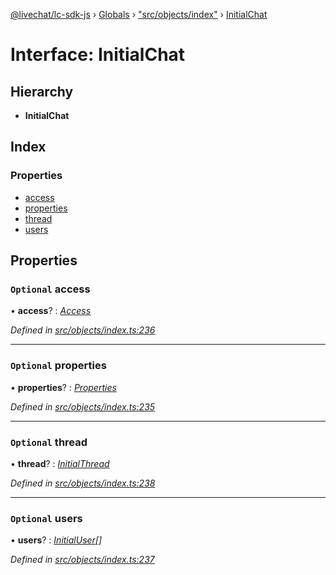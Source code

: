 [@livechat/lc-sdk-js](../README.md) › [Globals](../globals.md) › ["src/objects/index"](../modules/_src_objects_index_.md) › [InitialChat](_src_objects_index_.initialchat.md)

# Interface: InitialChat

## Hierarchy

* **InitialChat**

## Index

### Properties

* [access](_src_objects_index_.initialchat.md#optional-access)
* [properties](_src_objects_index_.initialchat.md#optional-properties)
* [thread](_src_objects_index_.initialchat.md#optional-thread)
* [users](_src_objects_index_.initialchat.md#optional-users)

## Properties

### `Optional` access

• **access**? : *[Access](_src_objects_index_.access.md)*

*Defined in [src/objects/index.ts:236](https://github.com/livechat/lc-sdk-js/blob/aff69b2/src/objects/index.ts#L236)*

___

### `Optional` properties

• **properties**? : *[Properties](_src_objects_index_.properties.md)*

*Defined in [src/objects/index.ts:235](https://github.com/livechat/lc-sdk-js/blob/aff69b2/src/objects/index.ts#L235)*

___

### `Optional` thread

• **thread**? : *[InitialThread](_src_objects_index_.initialthread.md)*

*Defined in [src/objects/index.ts:238](https://github.com/livechat/lc-sdk-js/blob/aff69b2/src/objects/index.ts#L238)*

___

### `Optional` users

• **users**? : *[InitialUser](_src_objects_index_.initialuser.md)[]*

*Defined in [src/objects/index.ts:237](https://github.com/livechat/lc-sdk-js/blob/aff69b2/src/objects/index.ts#L237)*
